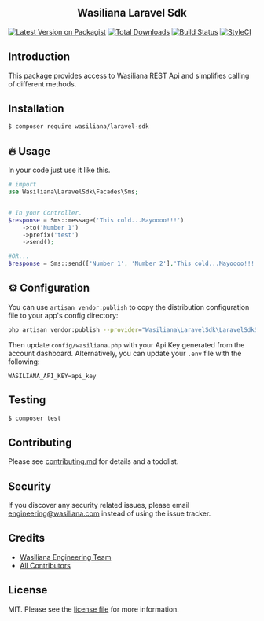 <h2 align="center">
    Wasiliana Laravel Sdk
</h2>

<p align="center">

[![Latest Version on Packagist][ico-version]][link-packagist]
[![Total Downloads][ico-downloads]][link-downloads]
[![Build Status][ico-travis]][link-travis]
[![StyleCI][ico-styleci]][link-styleci]

</p>

## Introduction

This package provides access to Wasiliana REST Api and simplifies calling of different methods.

Installation
------------

```bash
$ composer require wasiliana/laravel-sdk
```

## :fire: Usage

In your code just use it like this.

```php
# import
use Wasiliana\LaravelSdk\Facades\Sms;


# In your Controller.
$response = Sms::message('This cold...Mayoooo!!!')
    ->to('Number 1')
    ->prefix('test')
    ->send();

#OR...
$response = Sms::send(['Number 1', 'Number 2'],'This cold...Mayoooo!!!', 'test');


```

:gear: Configuration
-------------

You can use `artisan vendor:publish` to copy the distribution configuration file to your app's config directory:

```bash
php artisan vendor:publish --provider="Wasiliana\LaravelSdk\LaravelSdkServiceProvider" --tag="wasiliana"
```

Then update `config/wasiliana.php` with your Api Key generated from the account dashboard. Alternatively, you can update your `.env` file with the following:

```dotenv
WASILIANA_API_KEY=api_key
```


## Testing

```bash
$ composer test
```

## Contributing

Please see [contributing.md](contributing.md) for details and a todolist.

## Security

If you discover any security related issues, please email engineering@wasiliana.com instead of using the issue tracker.

## Credits

- [Wasiliana Engineering Team][link-author]
- [All Contributors][link-contributors]

## License

MIT. Please see the [license file](license.md) for more information.

[ico-version]: https://img.shields.io/packagist/v/wasiliana/laravel-sdk.svg?style=flat-square
[ico-downloads]: https://img.shields.io/packagist/dt/wasiliana/laravel-sdk.svg?style=flat-square
[ico-travis]: https://img.shields.io/travis/wasiliana/laravel-sdk/master.svg?style=flat-square
[ico-styleci]: https://styleci.io/repos/12345678/shield
[link-packagist]: https://packagist.org/packages/wasiliana/laravel-sdk
[link-downloads]: https://packagist.org/packages/wasiliana/laravel-sdk
[link-travis]: https://travis-ci.org/wasiliana/laravel-sdk
[link-styleci]: https://styleci.io/repos/12345678
[link-author]: https://github.com/wasiliana
[link-contributors]: ../../contributors
